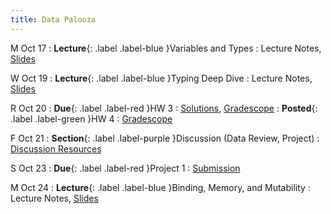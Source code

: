 ```yaml
---
title: Data Palooza
---
```


M Oct 17
: **Lecture**{: .label .label-blue }Variables and Types
  : Lecture Notes, [Slides](https://docs.google.com/presentation/d/18FaEpHZgssxTS-TNSs-VJDghLS1v5X1N/)

W Oct 19
: **Lecture**{: .label .label-blue }Typing Deep Dive
  : Lecture Notes, [Slides](https://docs.google.com/presentation/d/18FaEpHZgssxTS-TNSs-VJDghLS1v5X1N/)

R Oct 20
: **Due**{: .label .label-red }HW 3
  : [Solutions](https://drive.google.com/file/d/13fFDhIvUi_2pSa5ogKygt7DFdohiOfon/view?usp=sharing), [Gradescope](https://www.gradescope.com/courses/444425/assignments/2347950)
: **Posted**{: .label .label-green }HW 4
  : [Gradescope](https://www.gradescope.com/courses/444425/assignments/2368706)

F Oct 21
: **Section**{: .label .label-purple }Discussion (Data Review, Project)
  : [Discussion Resources](https://drive.google.com/drive/folders/1TBOqhuq2-JFEcW0KNkbnC6UXtpGUsATe)

S Oct 23
: **Due**{: .label .label-red }Project 1
  : [Submission](https://www.gradescope.com/courses/444425/assignments/2345373)

M Oct 24
: **Lecture**{: .label .label-blue }Binding, Memory, and Mutability
  : Lecture Notes, [Slides](https://docs.google.com/presentation/d/18FaEpHZgssxTS-TNSs-VJDghLS1v5X1N/)
